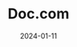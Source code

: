 ---  
layout: startup_page  
title: "Doc.com"  
id: "doc.com"  
permalink: "/doccomdoc.com01112024/"  
website: "https://www.doc.com/"  
funding_round: "Equity"  
funding_amount: "$300M"  
investors: "Silver Rock Group"  
about: "Doc.com is a decentralized telehealth platform providing free basic healthcare and health education globally. It uses AI-powered chatbots to connect users with licensed physicians for telehealth appointments, prescriptions, and referrals. The platform leverages blockchain for transparency and HIPAA-compliant security."  
markets: "Telehealth, Healthcare, Digital Health, Artificial Intelligence & Machine Learning, HealthTech"  
hq: "New York, New York, United States"  
founded_year: "2012"  
linkedin: "https://www.linkedin.com/company/doccom1"  
twitter: "https://twitter.com/doc_comofficial"  
instagram: ""  
facebook: "https://www.facebook.com/Doc.comOficial"  
crunchbase: "https://www.crunchbase.com/organization/doccom"  
pitchbook: "https://pitchbook.com/profiles/company/235203-76"  

date_display: "11-Jan-2024"  
date: "2024-01-11"

# SEO Optimization  
meta_title: "Doc.com - Equity Funding ($300M)"  
meta_description: "Doc.com, Doc.com is a decentralized telehealth platform providing free basic healthcare and health education globally. It uses AI-powered chatbots to connect u..."  
meta_keywords: "Doc.com, Telehealth, Healthcare, Digital Health, Artificial Intelligence & Machine Learning, HealthTech, Equity funding"  
canonical_url: "https://startup.projectstartups.com/doccomdoc.com01112024/"  
---